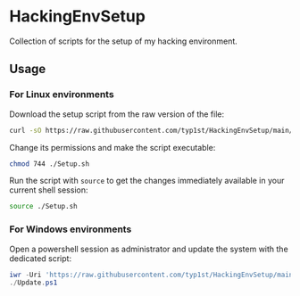 # HackingEnvSetup
Collection of scripts for the setup of my hacking environment.

## Usage

### For Linux environments
Download the setup script from the raw version of the file:
   ```sh
   curl -sO https://raw.githubusercontent.com/typ1st/HackingEnvSetup/main/Linux/Setup.sh
   ```
Change its permissions and make the script executable:
```sh
chmod 744 ./Setup.sh
```
Run the script with `source` to get the changes immediately available in your current shell session:
```sh
source ./Setup.sh
```

### For Windows environments
Open a powershell session as administrator and update the system with the dedicated script:
```powershell
iwr -Uri 'https://raw.githubusercontent.com/typ1st/HackingEnvSetup/main/Windows/Update.ps1' -OutFile 'Update.ps1' && \
./Update.ps1
```
